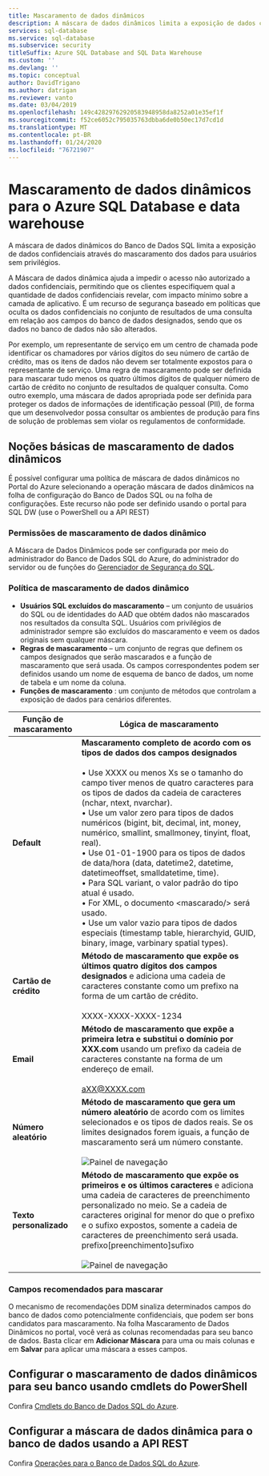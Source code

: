 ```yaml
---
title: Mascaramento de dados dinâmicos
description: A máscara de dados dinâmicos limita a exposição de dados confidenciais mascarando-os para usuários sem privilégios para o banco de dados SQL e data warehouse
services: sql-database
ms.service: sql-database
ms.subservice: security
titleSuffix: Azure SQL Database and SQL Data Warehouse
ms.custom: ''
ms.devlang: ''
ms.topic: conceptual
author: DavidTrigano
ms.author: datrigan
ms.reviewer: vanto
ms.date: 03/04/2019
ms.openlocfilehash: 149c42829762920583948958da8252a01e35ef1f
ms.sourcegitcommit: f52ce6052c795035763dbba6de0b50ec17d7cd1d
ms.translationtype: MT
ms.contentlocale: pt-BR
ms.lasthandoff: 01/24/2020
ms.locfileid: "76721907"
---
```

# <a name="dynamic-data-masking-for-azure-sql-database-and-data-warehouse"></a>Mascaramento de dados dinâmicos para o Azure SQL Database e data warehouse

A máscara de dados dinâmicos do Banco de Dados SQL limita a exposição de dados confidenciais através do mascaramento dos dados para usuários sem privilégios. 

A Máscara de dados dinâmica ajuda a impedir o acesso não autorizado a dados confidenciais, permitindo que os clientes especifiquem qual a quantidade de dados confidenciais revelar, com impacto mínimo sobre a camada de aplicativo. É um recurso de segurança baseado em políticas que oculta os dados confidenciais no conjunto de resultados de uma consulta em relação aos campos do banco de dados designados, sendo que os dados no banco de dados não são alterados.

Por exemplo, um representante de serviço em um centro de chamada pode identificar os chamadores por vários dígitos do seu número de cartão de crédito, mas os itens de dados não devem ser totalmente expostos para o representante de serviço. Uma regra de mascaramento pode ser definida para mascarar tudo menos os quatro últimos dígitos de qualquer número de cartão de crédito no conjunto de resultados de qualquer consulta. Como outro exemplo, uma máscara de dados apropriada pode ser definida para proteger os dados de informações de identificação pessoal (PII), de forma que um desenvolvedor possa consultar os ambientes de produção para fins de solução de problemas sem violar os regulamentos de conformidade.

## <a name="dynamic-data-masking-basics"></a>Noções básicas de mascaramento de dados dinâmicos

É possível configurar uma política de máscara de dados dinâmicos no Portal do Azure selecionando a operação máscara de dados dinâmicos na folha de configuração do Banco de Dados SQL ou na folha de configurações. Este recurso não pode ser definido usando o portal para SQL DW (use o PowerShell ou a API REST)

### <a name="dynamic-data-masking-permissions"></a>Permissões de mascaramento de dados dinâmico

A Máscara de Dados Dinâmicos pode ser configurada por meio do administrador do Banco de Dados SQL do Azure, do administrador do servidor ou de funções do [Gerenciador de Segurança do SQL](https://docs.microsoft.com/azure/role-based-access-control/built-in-roles#sql-security-manager).

### <a name="dynamic-data-masking-policy"></a>Política de mascaramento de dados dinâmico

* **Usuários SQL excluídos do mascaramento** – um conjunto de usuários do SQL ou de identidades do AAD que obtém dados não mascarados nos resultados da consulta SQL. Usuários com privilégios de administrador sempre são excluídos do mascaramento e veem os dados originais sem qualquer máscara.
* **Regras de mascaramento** – um conjunto de regras que definem os campos designados que serão mascarados e a função de mascaramento que será usada. Os campos correspondentes podem ser definidos usando um nome de esquema de banco de dados, um nome de tabela e um nome da coluna.
* **Funções de mascaramento** : um conjunto de métodos que controlam a exposição de dados para cenários diferentes.

| Função de mascaramento | Lógica de mascaramento |
| --- | --- |
| **Default** |**Mascaramento completo de acordo com os tipos de dados dos campos designados**<br/><br/>• Use XXXX ou menos Xs se o tamanho do campo tiver menos de quatro caracteres para os tipos de dados da cadeia de caracteres (nchar, ntext, nvarchar).<br/>• Use um valor zero para tipos de dados numéricos (bigint, bit, decimal, int, money, numérico, smallint, smallmoney, tinyint, float, real).<br/>• Use 01-01-1900 para os tipos de dados de data/hora (data, datetime2, datetime, datetimeoffset, smalldatetime, time).<br/>• Para SQL variant, o valor padrão do tipo atual é usado.<br/>• For XML, o documento \<mascarado/> será usado.<br/>• Use um valor vazio para tipos de dados especiais (timestamp table, hierarchyid, GUID, binary, image, varbinary spatial types). |
| **Cartão de crédito** |**Método de mascaramento que expõe os últimos quatro dígitos dos campos designados** e adiciona uma cadeia de caracteres constante como um prefixo na forma de um cartão de crédito.<br/><br/>XXXX-XXXX-XXXX-1234 |
| **Email** |**Método de mascaramento que expõe a primeira letra e substitui o domínio por XXX.com** usando um prefixo da cadeia de caracteres constante na forma de um endereço de email.<br/><br/>aXX@XXXX.com |
| **Número aleatório** |**Método de mascaramento que gera um número aleatório** de acordo com os limites selecionados e os tipos de dados reais. Se os limites designados forem iguais, a função de mascaramento será um número constante.<br/><br/>![Painel de navegação](./media/sql-database-dynamic-data-masking-get-started/1_DDM_Random_number.png) |
| **Texto personalizado** |**Método de mascaramento que expõe os primeiros e os últimos caracteres** e adiciona uma cadeia de caracteres de preenchimento personalizado no meio. Se a cadeia de caracteres original for menor do que o prefixo e o sufixo expostos, somente a cadeia de caracteres de preenchimento será usada. <br/>prefixo[preenchimento]sufixo<br/><br/>![Painel de navegação](./media/sql-database-dynamic-data-masking-get-started/2_DDM_Custom_text.png) |

<a name="Anchor1"></a>

### <a name="recommended-fields-to-mask"></a>Campos recomendados para mascarar

O mecanismo de recomendações DDM sinaliza determinados campos do banco de dados como potencialmente confidenciais, que podem ser bons candidatos para mascaramento. Na folha Mascaramento de Dados Dinâmicos no portal, você verá as colunas recomendadas para seu banco de dados. Basta clicar em **Adicionar Máscara** para uma ou mais colunas e em **Salvar** para aplicar uma máscara a esses campos.

## <a name="set-up-dynamic-data-masking-for-your-database-using-powershell-cmdlets"></a>Configurar o mascaramento de dados dinâmicos para seu banco usando cmdlets do PowerShell

Confira [Cmdlets do Banco de Dados SQL do Azure](https://docs.microsoft.com/powershell/module/az.sql).

## <a name="set-up-dynamic-data-masking-for-your-database-using-rest-api"></a>Configurar a máscara de dados dinâmica para o banco de dados usando a API REST

Confira [Operações para o Banco de Dados SQL do Azure](https://docs.microsoft.com/rest/api/sql/).

